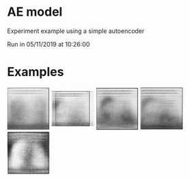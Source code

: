 # AE model
Experiment example using a simple autoencoder

Run in 05/11/2019 at 10:26:00
# Examples
![alt text](./examples\image_1235.png)
![alt text](./examples\image_1565.png)
![alt text](./examples\image_1856.png)
![alt text](./examples\image_2720.png)
![alt text](./examples\image_2931.png)
